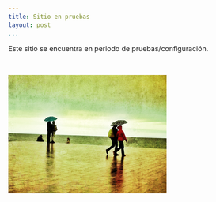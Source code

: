 ```yaml
---
title: Sitio en pruebas
layout: post
...
```


Este sitio se encuentra en periodo de pruebas/configuración.

 

![Paseantes](<../images/paseantes.png>)

 
